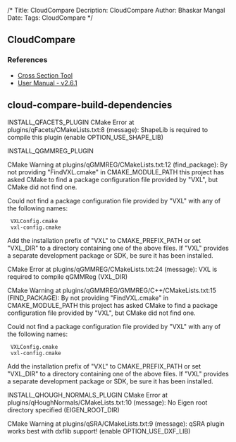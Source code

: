 /*
Title: CloudCompare
Decription: CloudCompare
Author: Bhaskar Mangal
Date: 
Tags: CloudCompare
*/

## CloudCompare

### References
* [Cross Section Tool](http://www.cloudcompare.org/doc/qCC/CloudCompare_cross_section_tool_V2.pdf)
* [User Manual - v2.6.1 ](http://www.cloudcompare.org/doc/qCC/CloudCompare%20v2.6.1%20-%20User%20manual.pdf)


## cloud-compare-build-dependencies

INSTALL_QFACETS_PLUGIN
 CMake Error at plugins/qFacets/CMakeLists.txt:8 (message):
   ShapeLib is required to compile this plugin (enable OPTION_USE_SHAPE_LIB)


INSTALL_QGMMREG_PLUGIN

 CMake Warning at plugins/qGMMREG/CMakeLists.txt:12 (find_package):
   By not providing "FindVXL.cmake" in CMAKE_MODULE_PATH this project has
   asked CMake to find a package configuration file provided by "VXL", but
   CMake did not find one.

   Could not find a package configuration file provided by "VXL" with any of
   the following names:

     VXLConfig.cmake
     vxl-config.cmake

   Add the installation prefix of "VXL" to CMAKE_PREFIX_PATH or set "VXL_DIR"
   to a directory containing one of the above files.  If "VXL" provides a
   separate development package or SDK, be sure it has been installed.



 CMake Error at plugins/qGMMREG/CMakeLists.txt:24 (message):
   VXL is required to compile qGMMReg (VXL_DIR)



 CMake Warning at plugins/qGMMREG/GMMREG/C++/CMakeLists.txt:15 (FIND_PACKAGE):
   By not providing "FindVXL.cmake" in CMAKE_MODULE_PATH this project has
   asked CMake to find a package configuration file provided by "VXL", but
   CMake did not find one.

   Could not find a package configuration file provided by "VXL" with any of
   the following names:

     VXLConfig.cmake
     vxl-config.cmake

   Add the installation prefix of "VXL" to CMAKE_PREFIX_PATH or set "VXL_DIR"
   to a directory containing one of the above files.  If "VXL" provides a
   separate development package or SDK, be sure it has been installed.


INSTALL_QHOUGH_NORMALS_PLUGIN
 CMake Error at plugins/qHoughNormals/CMakeLists.txt:10 (message):
   No Eigen root directory specified (EIGEN_ROOT_DIR)




 CMake Warning at plugins/qSRA/CMakeLists.txt:9 (message):
   qSRA plugin works best with dxflib support! (enable OPTION_USE_DXF_LIB)

